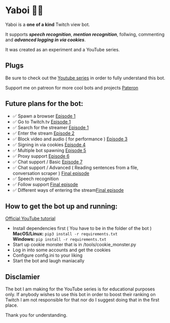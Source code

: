 # Yaboi 🤙🏻
Yaboi is a **one of a kind** Twitch view bot. </br>

It supports **_speech recognition_**, **_mention recognition_**, follwing, commenting and **_advanced logging in via cookies_**.

It was created as an experiment and a YouTube series. 

## Plugs
Be sure to check out the [Youtube series](https://www.youtube.com/watch?v=QhDiEoX_JM0&list=PLQXIlO6M6IM2JQpQlNURzLlB2jQCJVJmc) in order to fully understand this bot.

Support me on patreon for more cool bots and projects [Pateron](https://www.patreon.com/coeex)
 
 ## Future plans for the bot:

 - ✅ Spawn a browser [Episode 1](https://www.youtube.com/watch?v=QhDiEoX_JM0)
 - ✅ Go to Twitch.tv [Episode 1](https://www.youtube.com/watch?v=QhDiEoX_JM0)
 - ✅ Search for the streamer [Episode 1](https://www.youtube.com/watch?v=QhDiEoX_JM0)
 - ✅ Enter the stream [Episode 2](https://www.youtube.com/watch?v=5atizgvQO90&t=1s)
 - ✅ Block video and audio ( for performance ) [Episode 3](https://www.youtube.com/watch?v=ybNFTqF1QKY&t=13s)
 - ✅ Signing in via cookies [Episode 4](https://www.youtube.com/watch?v=OWTOw53Zdvc&t=2s)
 - ✅ Multiple bot spawning [Episode 5](https://www.youtube.com/watch?v=OvmgJPvA07A)
 - ✅ Proxy support [Episode 6](https://youtu.be/3-BjLPMf0ak)
 - ✅ Chat support / Basic [Episode 7](https://www.youtube.com/watch?v=JYaGeUCQht8)
 - ✅ Chat support / Advanced ( Reading sentences from a file, conversation scraper ) [Final episode](https://www.youtube.com/watch?v=nDEvSicyt54)
 - ✅ Speech recognition
 - ✅ Follow support [Final episode](https://www.youtube.com/watch?v=nDEvSicyt54)
 - ✅ Different ways of entering the stream[Final episode](https://www.youtube.com/watch?v=nDEvSicyt54)

## How to get the bot up and running:

[Official YouTube tutorial](https://youtu.be/o87U8asusyo)

- Install dependencies first ( You have to be in the folder of the bot ) </br>
**MacOS/Linux:** ```pip3 install -r requirements.txt``` </br>
**Windows:** ```pip install -r requirements.txt```
- Start up cookie monster that is in /tools/cookie_monster.py
- Log in into some accounts and get the cookies
- Configure config.ini to your liking
- Start the bot and laugh maniacally

 ## Disclamier

 The bot I am making for the YouTube series is for educational purposes only. If anybody wishes to use this bot in order to boost their ranking on Twitch I am not responsible for that nor do I suggest doing that in the first place. 

 Thank you for understanding.
